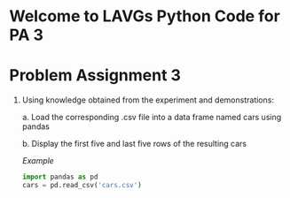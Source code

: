 # Welcome to LAVGs Python Code for PA 3

# Problem Assignment 3

1. Using knowledge obtained from the experiment and demonstrations:

    a. Load the corresponding .csv file into a data frame named cars using pandas
   
    b. Display the first five and last five rows of the resulting cars

   *Example*

   ``` python 
   import pandas as pd
   cars = pd.read_csv('cars.csv')
   
  ```
   
